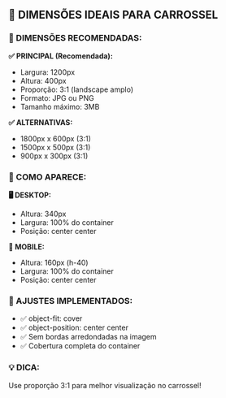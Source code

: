 
## 🎠 DIMENSÕES IDEAIS PARA CARROSSEL

### 📐 DIMENSÕES RECOMENDADAS:

**✅ PRINCIPAL (Recomendada):**
- Largura: 1200px
- Altura: 400px  
- Proporção: 3:1 (landscape amplo)
- Formato: JPG ou PNG
- Tamanho máximo: 3MB

**✅ ALTERNATIVAS:**
- 1800px x 600px (3:1)
- 1500px x 500px (3:1)
- 900px x 300px (3:1)

### 📱 COMO APARECE:

**🖥️ DESKTOP:**
- Altura: 340px
- Largura: 100% do container
- Posição: center center

**📱 MOBILE:**
- Altura: 160px (h-40)
- Largura: 100% do container
- Posição: center center

### 🎯 AJUSTES IMPLEMENTADOS:
- ✅ object-fit: cover
- ✅ object-position: center center
- ✅ Sem bordas arredondadas na imagem
- ✅ Cobertura completa do container

### 💡 DICA:
Use proporção 3:1 para melhor visualização no carrossel!

